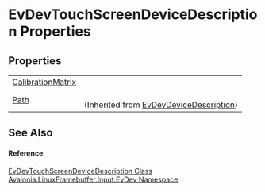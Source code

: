 # EvDevTouchScreenDeviceDescription Properties




## Properties
<table>
<tr>
<td><a href="P_Avalonia_LinuxFramebuffer_Input_EvDev_EvDevTouchScreenDeviceDescription_CalibrationMatrix">CalibrationMatrix</a></td>
<td> </td>
</tr>
<tr>
<td><a href="P_Avalonia_LinuxFramebuffer_Input_EvDev_EvDevDeviceDescription_Path">Path</a></td>
<td><br />(Inherited from <a href="T_Avalonia_LinuxFramebuffer_Input_EvDev_EvDevDeviceDescription">EvDevDeviceDescription</a>)</td>
</tr>
</table>

## See Also


#### Reference
<a href="T_Avalonia_LinuxFramebuffer_Input_EvDev_EvDevTouchScreenDeviceDescription">EvDevTouchScreenDeviceDescription Class</a>  
<a href="N_Avalonia_LinuxFramebuffer_Input_EvDev">Avalonia.LinuxFramebuffer.Input.EvDev Namespace</a>  

